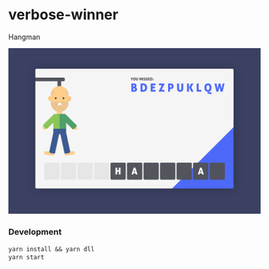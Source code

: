 # verbose-winner
Hangman

![Preview](https://raw.githubusercontent.com/futuun/verbose-winner/master/app/static/hangman.png)

### Development
```
yarn install && yarn dll
yarn start
```
